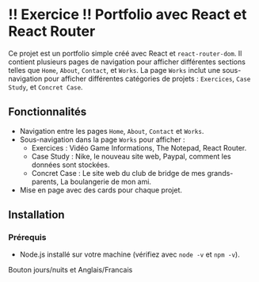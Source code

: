# !! Exercice !! Portfolio avec React et React Router 

Ce projet est un portfolio simple créé avec React et `react-router-dom`. Il contient plusieurs pages de navigation pour afficher différentes sections telles que `Home`, `About`, `Contact`, et `Works`. La page `Works` inclut une sous-navigation pour afficher différentes catégories de projets : `Exercices`, `Case Study`, et `Concret Case`.

## Fonctionnalités

- Navigation entre les pages `Home`, `About`, `Contact` et `Works`.
- Sous-navigation dans la page `Works` pour afficher :
  - Exercices : Vidéo Game Informations, The Notepad, React Router.
  - Case Study : Nike, le nouveau site web, Paypal, comment les données sont stockées.
  - Concret Case : Le site web du club de bridge de mes grands-parents, La boulangerie de mon ami.
- Mise en page avec des cards pour chaque projet.

## Installation

### Prérequis

- Node.js installé sur votre machine (vérifiez avec `node -v` et `npm -v`).

Bouton jours/nuits et Anglais/Francais